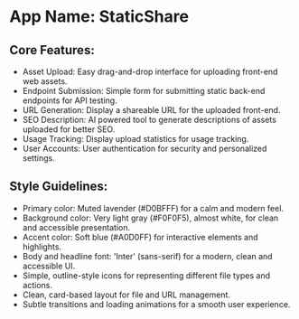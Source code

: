 # **App Name**: StaticShare

## Core Features:

- Asset Upload: Easy drag-and-drop interface for uploading front-end web assets.
- Endpoint Submission: Simple form for submitting static back-end endpoints for API testing.
- URL Generation: Display a shareable URL for the uploaded front-end.
- SEO Description: AI powered tool to generate descriptions of assets uploaded for better SEO.
- Usage Tracking: Display upload statistics for usage tracking.
- User Accounts: User authentication for security and personalized settings.

## Style Guidelines:

- Primary color: Muted lavender (#D0BFFF) for a calm and modern feel.
- Background color: Very light gray (#F0F0F5), almost white, for clean and accessible presentation.
- Accent color: Soft blue (#A0D0FF) for interactive elements and highlights.
- Body and headline font: 'Inter' (sans-serif) for a modern, clean and accessible UI.
- Simple, outline-style icons for representing different file types and actions.
- Clean, card-based layout for file and URL management.
- Subtle transitions and loading animations for a smooth user experience.